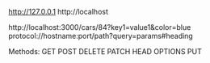 

http://127.0.0.1
http://localhost

http://localhost:3000/cars/84?key1=value1&color=blue
protocol://hostname:port/path?query=params#heading

Methods:
GET
POST
DELETE
PATCH
HEAD
OPTIONS
PUT